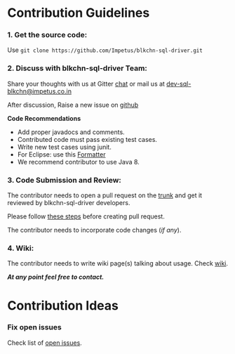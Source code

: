 # Contribution Guidelines

### 1. Get the source code: 

Use `git clone https://github.com/Impetus/blkchn-sql-driver.git`

### 2. Discuss with blkchn-sql-driver Team:

Share your thoughts with us at Gitter [chat](https://gitter.im/Impetus/blkchn-sql-driver?utm_source=badge&utm_medium=badge&utm_campaign=pr-badge&utm_content=badge) or mail us at dev-sql-blkchn@impetus.co.in

After discussion, Raise a new issue on [github](https://github.com/Impetus/blkchn-sql-driver/issues)

**Code Recommendations**

- Add proper javadocs and comments.
- Contributed code must pass existing test cases.
- Write new test cases using junit.
- For Eclipse: use this [Formatter](https://github.com/JeetenJaiswal/blkchn-sql-driver/blob/updateReadme/sites/eclipse-java-code-formatter.xml)
- We recommend contributor to use Java 8.


### 3. Code Submission and Review:

The contributor needs to open a pull request on the [trunk](https://github.com/Impetus/blkchn-sql-driver/pulls) and get it reviewed by blkchn-sql-driver developers.

Please follow [these steps](https://github.com/JeetenJaiswal/blkchn-sql-driver/wiki/Git-Workflow) before creating pull request.


The contributor needs to incorporate code changes (_if any_).

### 4. Wiki:

The contributor needs to write wiki page(s) talking about usage. Check [wiki](https://github.com/Impetus/blkchn-sql-driver/wiki).


_**At any point feel free to contact.**_



# Contribution Ideas

### Fix open issues

 Check list of  [open issues](https://github.com/Impetus/blkchn-sql-driver/issues).